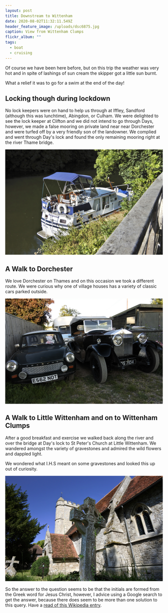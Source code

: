 ```yaml
---
layout: post
title: Downstream to Wittenham
date: 2020-08-02T11:32:11.549Z
header_feature_image: /uploads/dsc6875.jpg
caption: View from Wittenham Clumps
flickr_album: ""
tags:
  - boat
  - cruising
---
```

Of course we have been here before, but on this trip the weather was very hot and in spite of lashings of sun cream the skipper got a little sun burnt.

What a relief it was to go for a swim at the end of the day!

## Locking though during lockdown

No lock keepers were on hand to help us through at Iffley, Sandford (although this was lunchtime), Abingdon, or Culham. We were delighted to see the lock keeper at Clifton and we did not intend to go through Days, however, we made a false mooring on private land near near Dorchester and were turfed off by a very friendly son of the landowner. We complied and went through Day's lock and found the only remaining mooring right at the river Thame bridge.

![The foot bridge over the Thame river as it enters the Thames](/uploads/dsc6853.jpg "The foot bridge over the Thame river as it enters the Thames")

## A Walk to Dorchester

We love Dorchester on Thames and on this occasion we took a different route. We were curious why one of village houses has a variety of classic cars parked outside.

![A Trabant from Germany and a truly British Rolls Royce](/uploads/dsc6843.jpg "A Trabant from Germany and a truly British Rolls Royce")

## A Walk to Little Wittenham and on to Wittenham Clumps

After a good breakfast and exercise we walked back along the river and over the bridge at Day's lock to St Peter's Church at Little Wittenham. We wandered amongst the variety of gravestones and admired the wild flowers and dappled light.

We wondered what I.H.S meant on some gravestones and looked this up out of curiosity.

![St Peter's Church, Little Wittenham](/uploads/dsc6869.jpg "St Peter's Church, Little Wittenham")

So the answer to the question seems to be that the initials are formed from the Greek word for Jesus Christ, however, I advice using a Google search to get the answer, because there does seem to be more than one solution to this query. Have a [read of this Wikipedia entry](https://simple.wikipedia.org/wiki/Christogram_IHS).
